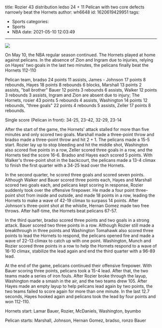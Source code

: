 title: Rozier 43 distribution ledso 24 + 11 Pelican with two core defects narrowly beat the Hornets
author: wh6648
id: 1620619429951
tags: 
- Sports
categories: 
- Sports
- NBA
date: 2021-05-10 12:03:49
---
![](https://p9.itc.cn/q_70/images01/20210510/8787517cb8944dd3aff7b0d41854ea5a.jpeg)


On May 10, the NBA regular season continued. The Hornets played at home against pelicans. In the absence of Zion and Ingram due to injuries, relying on Hayes' two goals in the last two minutes, the pelicans finally beat the Hornets 112-110

Pelican team, bradso 24 points 11 assists, James - Johnson 17 points 8 rebounds, Hayes 18 points 8 rebounds 6 blocks, Marshall 13 points 2 assists, "ball brother" Bauer 12 points 3 rebounds 6 assists, Walker 12 points 3 rebounds 3 assists, Ingram and Zion are absent due to injury; The Hornets, rosier 43 points 5 rebounds 4 assists, Washington 14 points 12 rebounds, "three goals" 22 points 4 rebounds 5 assists, Zeller 17 points 8 rebounds.

Single score (Pelican in front): 34-25, 23-42, 32-29, 23-14

After the start of the game, the Hornets' attack stalled for more than five minutes and only scored two goals. Marshall made a three-point throw and bradso made a three-point throw and hit 2 + 1. The pelicans made a 15-5 start. Rozier lay up to stop bleeding and hit the middle shot, Washington also scored five points in a row, Zeller scored three goals in a row, and the Hornets tied the score 16-6. Bradso and Hayes each scored 5 points. With Walker's three-point shot in the backcourt, the pelicans made a 13-4 climax to finish the first quarter with a 34-25 lead over the Hornets.

In the second quarter, he scored three goals and scored seven points. Although Walker and Bauer scored three points each, Hayes and Marshall scored two goals each, and pelicans kept scoring in response, Rozier suddenly took over the offensive firepower. He made a four point three-point shot from inside and outside, and made 18 points in a row, leading the Hornets to make a wave of 42-19 climax to surpass 14 points. After Johnson's three-point shot at the whistle, Hernan Gomez made two free throws. After half-time, the Hornets beat pelicans 67-57.

In the third quarter, bradso scored three points and two goals in a strong attack. Bauer scored two three points in a row. Although Rozier still made a breakthrough in three points and Washington Tomahawk also scored three points to lead the Hornets to respond, the pelicans opened fire and made a wave of 22-13 climax to catch up with one point. Washington, Munch and Rozier scored three points in a row to help the Hornets respond to a wave of 16-10 climax, stabilize the lead again and end the third quarter with a 96-89 lead.

At the end of the game, pelicans continued their offensive firepower. With Bauer scoring three points, pelicans took a 15-4 lead. After that, the two teams made a series of iron fouls. After Rozier broke through the layup, Washington made a smash in the air, and the two teams drew 105. After Hayes made an empty layup to help pelicans lead again by two points, the two teams failed to score again for more than one minute. In the last 12.7 seconds, Hayes hooked again and pelicans took the lead by four points and won 112-110.

Hornets start: Lamar Bauer, Rozier, McDaniels, Washington, byumbo

Pelican starts: Marshall, Johnson, Hernan Gomez, bradso, ronzo Bauer


